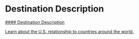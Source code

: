 # Destination Description

[#### Destination Description](javascript:void(0); "Destination Description")

[Learn about the U.S. relationship to countries around the world.](https://www.state.gov/countries-and-areas-list/)